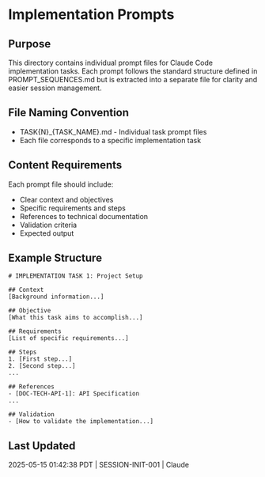 # Implementation Prompts

## Purpose
This directory contains individual prompt files for Claude Code implementation tasks. Each prompt follows the standard structure defined in PROMPT_SEQUENCES.md but is extracted into a separate file for clarity and easier session management.

## File Naming Convention
- TASK{N}_{TASK_NAME}.md - Individual task prompt files
- Each file corresponds to a specific implementation task

## Content Requirements
Each prompt file should include:
- Clear context and objectives
- Specific requirements and steps
- References to technical documentation
- Validation criteria
- Expected output

## Example Structure
```
# IMPLEMENTATION TASK 1: Project Setup

## Context
[Background information...]

## Objective
[What this task aims to accomplish...]

## Requirements
[List of specific requirements...]

## Steps
1. [First step...]
2. [Second step...]
...

## References
- [DOC-TECH-API-1]: API Specification
...

## Validation
- [How to validate the implementation...]
```

## Last Updated
2025-05-15 01:42:38 PDT | SESSION-INIT-001 | Claude
